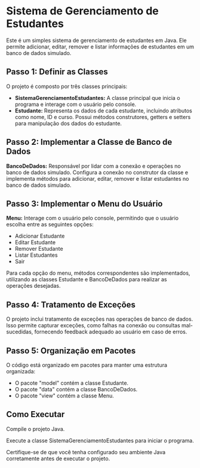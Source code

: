 <h1>Sistema de Gerenciamento de Estudantes</h1>

 <p>Este é um simples sistema de gerenciamento de estudantes em Java. Ele permite adicionar, editar, remover e listar informações de estudantes em um banco de dados simulado.</p>

 <h2>Passo 1: Definir as Classes</h2>

 <p>O projeto é composto por três classes principais:</p>

 <ul>
      <li><strong>SistemaGerenciamentoEstudantes:</strong> A classe principal que inicia o programa e interage com o usuário pelo console.</li>

   <li><strong>Estudante:</strong> Representa os dados de cada estudante, incluindo atributos como nome, ID e curso. Possui métodos construtores, getters e setters para manipulação dos dados do estudante.</li>
 </ul>

 <h2>Passo 2: Implementar a Classe de Banco de Dados</h2>

 <p><strong>BancoDeDados:</strong> Responsável por lidar com a conexão e operações no banco de dados simulado. Configura a conexão no construtor da classe e implementa métodos para adicionar, editar, remover e listar estudantes no banco de dados simulado.</p>

 <h2>Passo 3: Implementar o Menu do Usuário</h2>

 <p><strong>Menu:</strong> Interage com o usuário pelo console, permitindo que o usuário escolha entre as seguintes opções:</p>

 <ul>
      <li>Adicionar Estudante</li>
      <li>Editar Estudante</li>
      <li>Remover Estudante</li>
      <li>Listar Estudantes</li>
      <li>Sair</li>
 </ul>

 <p>Para cada opção do menu, métodos correspondentes são implementados, utilizando as classes Estudante e BancoDeDados para realizar as operações desejadas.</p>

 <h2>Passo 4: Tratamento de Exceções</h2>

 <p>O projeto inclui tratamento de exceções nas operações de banco de dados. Isso permite capturar exceções, como falhas na conexão ou consultas mal-sucedidas, fornecendo feedback adequado ao usuário em caso de erros.</p>

 <h2>Passo 5: Organização em Pacotes</h2>

 <p>O código está organizado em pacotes para manter uma estrutura organizada:</p>

 <ul>
     <li>O pacote "model" contém a classe Estudante.</li>
     <li>O pacote "data" contém a classe BancoDeDados.</li>
     <li>O pacote "view" contém a classe Menu.</li>
 </ul>
 <h2>Como Executar</h2>
 <p>Compile o projeto Java.</p>

<p>Execute a classe SistemaGerenciamentoEstudantes para iniciar o programa.</p>

<p>Certifique-se de que você tenha configurado seu ambiente Java corretamente antes de executar o projeto.</p>
</div>

